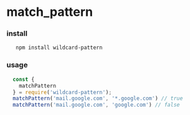 # match_pattern

### install 

```
   npm install wildcard-pattern
```

### usage 

```js
  const {
    matchPattern
  } = require('wildcard-pattern');
  matchPattern('mail.google.com', '*.google.com') // true
  matchPattern('mail.google.com', 'google.com') // false
```
